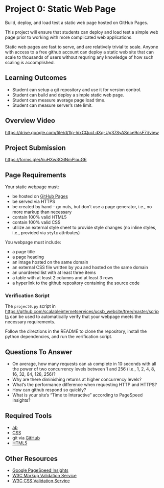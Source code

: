 
<h1 id="project-0-static-web-page">Project 0: Static Web Page</h1>

<p>Build, deploy, and load test a static web page hosted on GitHub Pages.</p>

<p>This project will ensure that students can deploy and load test a simple web
page prior to working with more complicated web applications.</p>

<p>Static web pages are fast to serve, and are relatively trivial to scale. Anyone
with access to a free github account can deploy a static web site that can
scale to thousands of users without requring any knowledge of how such scaling
is accomplished.</p>

<h2 id="learning-outcomes">Learning Outcomes</h2>

<ul>
  <li>Student can setup a git repository and use it for version control.</li>
  <li>Student can build and deploy a simple static web page.</li>
  <li>Student can measure average page load time.</li>
  <li>Student can measure server’s rate limit.</li>
</ul>

<h2 id="overview-video">Overview Video</h2>

<p><a href="https://drive.google.com/file/d/1lp-hixCQucLdXq-Ug37SyASnce9csF7i/view">https://drive.google.com/file/d/1lp-hixCQucLdXq-Ug37SyASnce9csF7i/view</a></p>

<h2 id="project-submission">Project Submission</h2>

<p><a href="https://forms.gle/sQ9GfZnvy97zHeD4A">https://forms.gle/AiuHXw3C6NmPiouG6</a></p>

<h2 id="page-requirements">Page Requirements</h2>

<p>Your static webpage must:</p>

<ul>
  <li>be hosted on <a href="https://pages.github.com">GitHub Pages</a></li>
  <li>be served via HTTPS</li>
  <li>be created by hand – go nuts, but don’t use a page generator, i.e., no more
markup than necessary</li>
  <li>contain 100% valid HTML5</li>
  <li>contain 100% valid CSS</li>
  <li>utilize an external style sheet to provide style changes (no inline styles,
i.e., provided via <code class="language-plaintext highlighter-rouge">style</code> attributes)</li>
</ul>

<p>You webpage must include:</p>

<ul>
  <li>a page title</li>
  <li>a page heading</li>
  <li>an image hosted on the same domain</li>
  <li>an external CSS file written by you and hosted on the same domain</li>
  <li>an unordered list with at least three items</li>
  <li>a table with at least 2 columns and at least 3 rows</li>
  <li>a hyperlink to the github repository containing the source code</li>
</ul>

<h3 id="verification-script">Verification Script</h3>

<p>The <code class="language-plaintext highlighter-rouge">project0.py</code> script in
<a href="https://github.com/scalableinternetservices/ucsb_website/tree/master/scripts">https://github.com/scalableinternetservices/ucsb_website/tree/master/scripts</a>
can be used to automatically verify that your webpage meets the necessary
requirements.</p>

<p>Follow the directions in the README to clone the repository, install the python
dependencies, and run the verification script.</p>

<h2 id="questions-to-answer">Questions To Answer</h2>

<ul>
  <li>On average, how many requests can <code class="language-plaintext highlighter-rouge">ab</code> complete in 10 seconds with all the
power of two concurrency levels between 1 and 256 (i.e., 1, 2, 4, 8, 16, 32,
64, 128, 256)?</li>
  <li>Why are there diminishing returns at higher concurrency levels?</li>
  <li>What’s the performance difference when requesting HTTP and HTTPS?</li>
  <li>How can github respond so quickly?</li>
  <li>What is your site’s “Time to Interactive” according to PageSpeed Insights?</li>
</ul>

<h2 id="required-tools">Required Tools</h2>

<ul>
  <li><a href="https://httpd.apache.org/docs/2.4/programs/ab.html">ab</a></li>
  <li><a href="https://developer.mozilla.org/en-US/docs/Web/CSS">CSS</a></li>
  <li>git via <a href="https://help.github.com/en#dotcom">GitHub</a></li>
  <li><a href="https://developer.mozilla.org/en-US/docs/Web/Guide/HTML/HTML5">HTML5</a></li>
</ul>

<h2 id="other-resources">Other Resources</h2>

<ul>
  <li><a href="https://developers.google.com/speed/pagespeed/insights/">Google PageSpeed Insights</a></li>
  <li><a href="https://validator.w3.org">W3C Markup Validation Service</a></li>
  <li><a href="https://jigsaw.w3.org/css-validator/">W3C CSS Validation Service</a></li>
</ul>
